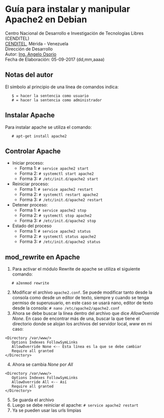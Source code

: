 # Guía para instalar y manipular Apache2 en Debian
Centro Nacional de Desarrollo e Investigación de Tecnologías Libres (CENDITEL) <br>
[CENDITEL](https://www.cenditel.gob.ve/), Mérida - Venezuela<br>
Dirección de Desarrollo<br>
Autor: [Ing. Angelo Osorio](https://twitter.com/Engel_PAIN)<br>
Fecha de Elaboración: 05-09-2017 (dd,mm,aaaa)

## Notas del autor
El símbolo al principio de una línea de comandos indica:
```
   $ = hacer la sentencia como usuario
   # = hacer la sentencia como administrador
```

## Instalar Apache
Para instalar apache se utiliza el comando:
```
   # apt-get install apache2
```

## Controlar Apache
* Iniciar proceso:
   * Forma 1: `# service apache2 start`
   * Forma 2: `# systemctl start apache2`
   * Forma 3: `# /etc/init.d/apache2 start`
* Reiniciar proceso:
   * Forma 1: `# service apache2 restart`
   * Forma 2: `# systemctl restart apache2`
   * Forma 3: `# /etc/init.d/apache2 restart`
* Detener proceso:
   * Forma 1: `# service apache2 stop`
   * Forma 2: `# systemctl stop apache2`
   * Forma 3: `# /etc/init.d/apache2 stop`
* Estado del proceso
   * Forma 1: `# service apache2 status`
   * Forma 2: `# systemctl status apache2`
   * Forma 3: `# /etc/init.d/apache2 status`


## mod_rewrite en Apache
1. Para activar el módulo Rewrite de apache se utiliza el siguiente comando:
```
   # a2enmod rewrite
```
2. Modificar el archivo `apache2.conf`. Se puede modificar tanto desde la consola como desde un editor de texto, siempre y cuando se tenga permiso de superusuario, en este caso se usará nano, editor de texto desde la consola: `# nano /etc/apache2/apache2.conf`
3. Ahora se debe buscar la línea dentro del archivo que dice *AllowOverride None*. En caso de encontrar más de una, buscar la que tiene el directorio donde se alojan los archivos del servidor local, *www* en mi caso:
```
<Directory /var/www/>
   Options Indexes FollowSymLinks
   AllowOverride None <-- Esta línea es la que se debe cambiar
   Require all granted
</Directory>
```
4. Ahora se cambia *None* por *All*
```
<Directory /var/www/>
   Options Indexes FollowSymLinks
   AllowOverride All <-- Así
   Require all granted
</Directory>
```
5. Se guarda el archivo
6. Luego se debe reiniciar el apache: `# service apache2 restart`
7. Ya se pueden usar las urls limpias
